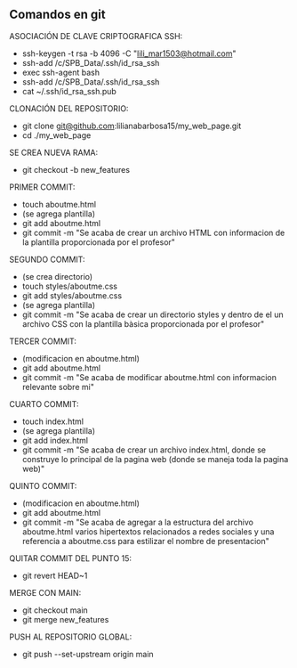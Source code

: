## Comandos en git

ASOCIACIÓN DE CLAVE CRIPTOGRAFICA SSH:
- ssh-keygen -t rsa -b 4096 -C "lili_mar1503@hotmail.com"
- ssh-add /c/SPB_Data/.ssh/id_rsa_ssh
- exec ssh-agent bash
- ssh-add /c/SPB_Data/.ssh/id_rsa_ssh
- cat ~/.ssh/id_rsa_ssh.pub


CLONACIÓN DEL REPOSITORIO:
- git clone git@github.com:lilianabarbosa15/my_web_page.git
- cd ./my_web_page

SE CREA NUEVA RAMA:
- git checkout -b new_features

PRIMER COMMIT:
- touch aboutme.html
- (se agrega plantilla)
- git add aboutme.html
- git commit -m "Se acaba de crear un archivo HTML con informacion de la plantilla proporcionada por el profesor"

SEGUNDO COMMIT:
- (se crea directorio)
- touch styles/aboutme.css
- git add styles/aboutme.css
- (se agrega plantilla)
- git commit -m "Se acaba de crear un directorio styles y dentro de el un archivo CSS con la plantilla bàsica proporcionada por el profesor"

TERCER COMMIT:
- (modificacion en aboutme.html)
- git add aboutme.html
- git commit -m "Se acaba de modificar aboutme.html con informacion relevante sobre mi"

CUARTO COMMIT:
- touch index.html
- (se agrega plantilla)
- git add index.html
- git commit -m "Se acaba de crear un archivo index.html, donde se construye lo principal de la pagina web (donde se maneja toda la pagina web)"

QUINTO COMMIT:
- (modificacion en aboutme.html)
- git add aboutme.html
- git commit -m "Se acaba de agregar a la estructura del archivo aboutme.html varios hipertextos relacionados a redes sociales y una referencia a aboutme.css para estilizar el nombre de presentacion"

QUITAR COMMIT DEL PUNTO 15:
- git revert HEAD~1

MERGE CON MAIN:
- git checkout main
- git merge new_features

PUSH AL REPOSITORIO GLOBAL:
- git push --set-upstream origin main
  
